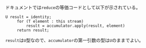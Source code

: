 ドキュメントでは`reduce`の等価コードとして以下が示されている。

```
U result = identity;
     for (T element : this stream)
         result = accumulator.apply(result, element)
     return result;
```

`result`は`U`型なので、`accumulator`の第一引数の型は`U`のままでよい。
